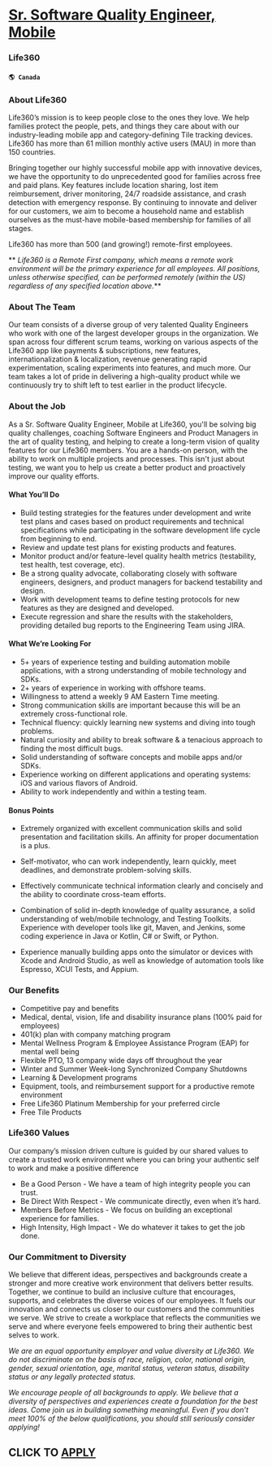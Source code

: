 # [Sr. Software Quality Engineer, Mobile](https://www.remotewlb.com/apply/sr-software-quality-engineer-mobile-81412)  
### Life360  
#### `🌎 Canada`  

### About Life360

Life360’s mission is to keep people close to the ones they love. We help families protect the people, pets, and things they care about with our industry-leading mobile app and category-defining Tile tracking devices. Life360 has more than 61 million monthly active users (MAU) in more than 150 countries.

Bringing together our highly successful mobile app with innovative devices, we have the opportunity to do unprecedented good for families across free and paid plans. Key features include location sharing, lost item reimbursement, driver monitoring, 24/7 roadside assistance, and crash detection with emergency response. By continuing to innovate and deliver for our customers, we aim to become a household name and establish ourselves as the must-have mobile-based membership for families of all stages.

Life360 has more than 500 (and growing!) remote-first employees.

 ** _Life360 is a Remote First company, which means a remote work environment will be the primary experience for all employees. All positions, unless otherwise specified, can be performed remotely (within the US) regardless of any specified location above._**

### About The Team

Our team consists of a diverse group of very talented Quality Engineers who work with one of the largest developer groups in the organization. We span across four different scrum teams, working on various aspects of the Life360 app like payments & subscriptions, new features, internationalization & localization, revenue generating rapid experimentation, scaling experiments into features, and much more. Our team takes a lot of pride in delivering a high-quality product while we continuously try to shift left to test earlier in the product lifecycle.

### About the Job

As a Sr. Software Quality Engineer, Mobile at Life360, you'll be solving big quality challenges, coaching Software Engineers and Product Managers in the art of quality testing, and helping to create a long-term vision of quality features for our Life360 members. You are a hands-on person, with the ability to work on multiple projects and processes. This isn't just about testing, we want you to help us create a better product and proactively improve our quality efforts.

#### What You’ll Do

  * Build testing strategies for the features under development and write test plans and cases based on product requirements and technical specifications while participating in the software development life cycle from beginning to end.
  * Review and update test plans for existing products and features.
  * Monitor product and/or feature-level quality health metrics (testability, test health, test coverage, etc).
  * Be a strong quality advocate, collaborating closely with software engineers, designers, and product managers for backend testability and design.
  * Work with development teams to define testing protocols for new features as they are designed and developed.
  * Execute regression and share the results with the stakeholders, providing detailed bug reports to the Engineering Team using JIRA.

#### What We’re Looking For

  * 5+ years of experience testing and building automation mobile applications, with a strong understanding of mobile technology and SDKs.
  * 2+ years of experience in working with offshore teams.
  * Willingness to attend a weekly 9 AM Eastern Time meeting.
  * Strong communication skills are important because this will be an extremely cross-functional role.
  * Technical fluency: quickly learning new systems and diving into tough problems. 
  * Natural curiosity and ability to break software & a tenacious approach to finding the most difficult bugs. 
  * Solid understanding of software concepts and mobile apps and/or SDKs.
  * Experience working on different applications and operating systems: iOS and various flavors of Android.
  * Ability to work independently and within a testing team.

#### Bonus Points

  * Extremely organized with excellent communication skills and solid presentation and facilitation skills. An affinity for proper documentation is a plus.
  * Self-motivator, who can work independently, learn quickly, meet deadlines, and demonstrate problem-solving skills.
  * Effectively communicate technical information clearly and concisely and the ability to coordinate cross-team efforts.
  * Combination of solid in-depth knowledge of quality assurance, a solid understanding of web/mobile technology, and Testing Toolkits.  
Experience with developer tools like git, Maven, and Jenkins, some coding experience in Java or Kotlin, C# or Swift, or Python.

  * Experience manually building apps onto the simulator or devices with Xcode and Android Studio, as well as knowledge of automation tools like Espresso, XCUI Tests, and Appium.

### Our Benefits

  * Competitive pay and benefits
  * Medical, dental, vision, life and disability insurance plans (100% paid for employees)
  * 401(k) plan with company matching program
  * Mental Wellness Program & Employee Assistance Program (EAP) for mental well being
  * Flexible PTO, 13 company wide days off throughout the year
  * Winter and Summer Week-long Synchronized Company Shutdowns
  * Learning & Development programs
  * Equipment, tools, and reimbursement support for a productive remote environment
  * Free Life360 Platinum Membership for your preferred circle
  * Free Tile Products

### Life360 Values

Our company’s mission driven culture is guided by our shared values to create a trusted work environment where you can bring your authentic self to work and make a positive difference

  * Be a Good Person - We have a team of high integrity people you can trust. 
  * Be Direct With Respect - We communicate directly, even when it’s hard.
  * Members Before Metrics - We focus on building an exceptional experience for families. 
  * High Intensity, High Impact - We do whatever it takes to get the job done. 

### Our Commitment to Diversity

We believe that different ideas, perspectives and backgrounds create a stronger and more creative work environment that delivers better results. Together, we continue to build an inclusive culture that encourages, supports, and celebrates the diverse voices of our employees. It fuels our innovation and connects us closer to our customers and the communities we serve. We strive to create a workplace that reflects the communities we serve and where everyone feels empowered to bring their authentic best selves to work.

 _We are an equal opportunity employer and value diversity at Life360. We do not discriminate on the basis of race, religion, color, national origin, gender, sexual orientation, age, marital status, veteran status, disability status or any legally protected status._

 _We encourage people of all backgrounds to apply. We believe that a diversity of perspectives and experiences create a foundation for the best ideas. Come join us in building something meaningful._ _Even if you don’t meet 100% of the below qualifications, you should still seriously consider applying!_

  
## CLICK TO [APPLY](https://www.remotewlb.com/apply/sr-software-quality-engineer-mobile-81412)

